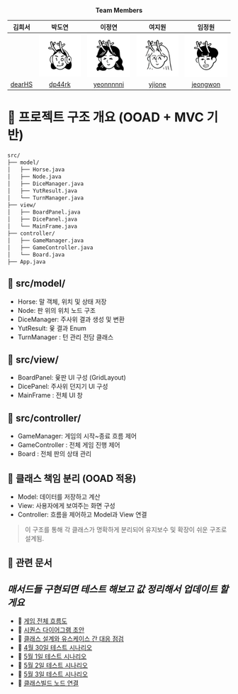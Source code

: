 <center>

**Team Members**

|                 **김희서**                 |                    **박도연**                     |                   **이정연**                    |                   **여지원**                   |                  **임정원**                  |
|:---------------------------------------:|:----------------------------------------------:|:--------------------------------------------:|:-------------------------------------------:|:-----------------------------------------:|
|                  ![]()                  | <img src="docs/images/dpark.png" width="100"/> | <img src="docs/images/ejy.png" width="100"/> | <img src="docs/images/jw.png" width="100"/> |                     <img src="docs/images/mjy.png" width="100"/>                      | 
| [dearHS](https://github.com/hs03290811) |      [dp44rk](https://github.com/dp44rk)       |  [yeonnnnni](https://github.com/yeonnnnni)   |     [yjione](https://github.com/yjione)     | [jeongwon](https://github.com/garden0324) |

</center>

# 🧠 프로젝트 구조 개요 (OOAD + MVC 기반)
```
src/
├── model/
│   ├── Horse.java
│   ├── Node.java
│   ├── DiceManager.java
│   ├── YutResult.java
│   └── TurnManager.java
├── view/
│   ├── BoardPanel.java
│   ├── DicePanel.java
│   └── MainFrame.java
├── controller/
│   ├── GameManager.java
│   ├── GameController.java
│   └── Board.java
├── App.java

```
## 📁 src/model/
- Horse: 말 객체, 위치 및 상태 저장
- Node: 판 위의 위치 노드 구조
- DiceManager: 주사위 결과 생성 및 변환
- YutResult: 윷 결과 Enum
- TurnManager : 턴 관리 전담 클래스

## 📁 src/view/
- BoardPanel: 윷판 UI 구성 (GridLayout)
- DicePanel: 주사위 던지기 UI 구성
- MainFrame : 전체 UI 창

## 📁 src/controller/
- GameManager: 게임의 시작~종료 흐름 제어
- GameController : 전체 게임 진행 제어
- Board : 전체 판의 상태 관리

## 🧩 클래스 책임 분리 (OOAD 적용)
- Model: 데이터를 저장하고 계산
- View: 사용자에게 보여주는 화면 구성
- Controller: 흐름을 제어하고 Model과 View 연결

> 이 구조를 통해 각 클래스가 명확하게 분리되어 유지보수 및 확장이 쉬운 구조로 설계됨.

## 📂 관련 문서
## *매서드들 구현되면 테스트 해보고 값 정리해서 업데이트 할게요*
- 📄 [게임 전체 흐름도](docs/gameflow.md)
- 📄 [시퀀스 다이어그램 초안](docs/sequence-diagram.md)
- 📄 [클래스 설계와 유스케이스 간 대응 점검](docs/classusecase.md)
- 📄 [4월 30일 테스트 시나리오](docs/4_30.md)
- 📄 [5월 1일 테스트 시나리오](docs/5_1.md)
- 📄 [5월 2일 테스트 시나리오](docs/5_2.md)
- 📄 [5월 3일 테스트 시나리오](docs/5_3.md)
- 📄 [클래스빌드 노드 연결](docs/Builder_images.md)